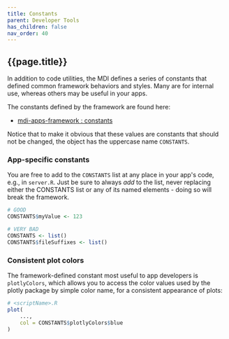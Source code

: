 ```yaml
---
title: Constants
parent: Developer Tools
has_children: false
nav_order: 40
---
```


## {{page.title}}

In addition to code utilities, the MDI defines
a series of constants that defined common
framework behaviors and styles. Many are for
internal use, whereas others may be useful in your apps.

The constants defined by the framework are found here:

- [mdi-apps-framework : constants](https://github.com/MiDataInt/mdi-apps-framework/blob/main/shiny/shared/global/constants.R)

Notice that to make it obvious that these values are constants
that should not be changed, the object has the uppercase name
`CONSTANTS`.

### App-specific constants

You are free to add to the `CONSTANTS` list at any place 
in your app's code, e.g., in `server.R`. Just be sure
to always _add_ to the list, never replacing either the CONSTANTS
list or any of its named elements - doing so will break the framework.

```r
# GOOD
CONSTANTS$myValue <- 123

# VERY BAD
CONSTANTS <- list()
CONSTANTS$fileSuffixes <- list()
```

### Consistent plot colors

The framework-defined constant most useful to app developers
is `plotlyColors`, which allows you to access the color
values used by the plotly package by simple color name, for a consistent
appearance of plots:

```r
# <scriptName>.R
plot( 
    ...,
    col = CONSTANTS$plotlyColors$blue
)
```
